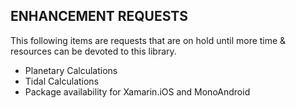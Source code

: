 ## ENHANCEMENT REQUESTS

This following items are requests that are on hold until more time & resources can be devoted to this library. 

* Planetary Calculations
* Tidal Calculations
* Package availability for Xamarin.iOS and MonoAndroid
